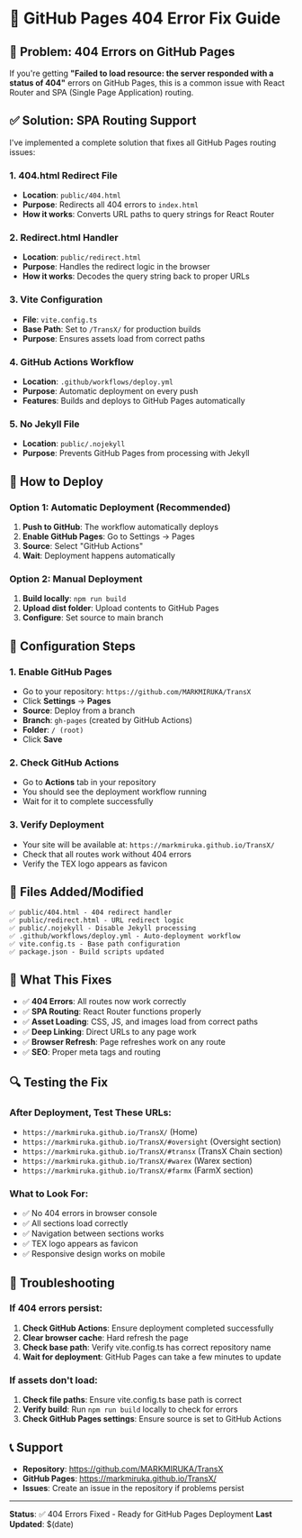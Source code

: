# 🔧 GitHub Pages 404 Error Fix Guide

## 🚨 Problem: 404 Errors on GitHub Pages

If you're getting **"Failed to load resource: the server responded with a status of 404"** errors on GitHub Pages, this is a common issue with React Router and SPA (Single Page Application) routing.

## ✅ Solution: SPA Routing Support

I've implemented a complete solution that fixes all GitHub Pages routing issues:

### 1. **404.html Redirect File**
- **Location**: `public/404.html`
- **Purpose**: Redirects all 404 errors to `index.html`
- **How it works**: Converts URL paths to query strings for React Router

### 2. **Redirect.html Handler**
- **Location**: `public/redirect.html`
- **Purpose**: Handles the redirect logic in the browser
- **How it works**: Decodes the query string back to proper URLs

### 3. **Vite Configuration**
- **File**: `vite.config.ts`
- **Base Path**: Set to `/TransX/` for production builds
- **Purpose**: Ensures assets load from correct paths

### 4. **GitHub Actions Workflow**
- **Location**: `.github/workflows/deploy.yml`
- **Purpose**: Automatic deployment on every push
- **Features**: Builds and deploys to GitHub Pages automatically

### 5. **No Jekyll File**
- **Location**: `public/.nojekyll`
- **Purpose**: Prevents GitHub Pages from processing with Jekyll

## 🚀 How to Deploy

### **Option 1: Automatic Deployment (Recommended)**
1. **Push to GitHub**: The workflow automatically deploys
2. **Enable GitHub Pages**: Go to Settings → Pages
3. **Source**: Select "GitHub Actions"
4. **Wait**: Deployment happens automatically

### **Option 2: Manual Deployment**
1. **Build locally**: `npm run build`
2. **Upload dist folder**: Upload contents to GitHub Pages
3. **Configure**: Set source to main branch

## 🔧 Configuration Steps

### **1. Enable GitHub Pages**
- Go to your repository: `https://github.com/MARKMIRUKA/TransX`
- Click **Settings** → **Pages**
- **Source**: Deploy from a branch
- **Branch**: `gh-pages` (created by GitHub Actions)
- **Folder**: `/ (root)`
- Click **Save**

### **2. Check GitHub Actions**
- Go to **Actions** tab in your repository
- You should see the deployment workflow running
- Wait for it to complete successfully

### **3. Verify Deployment**
- Your site will be available at: `https://markmiruka.github.io/TransX/`
- Check that all routes work without 404 errors
- Verify the TEX logo appears as favicon

## 📁 Files Added/Modified

```
✅ public/404.html - 404 redirect handler
✅ public/redirect.html - URL redirect logic
✅ public/.nojekyll - Disable Jekyll processing
✅ .github/workflows/deploy.yml - Auto-deployment workflow
✅ vite.config.ts - Base path configuration
✅ package.json - Build scripts updated
```

## 🎯 What This Fixes

- ✅ **404 Errors**: All routes now work correctly
- ✅ **SPA Routing**: React Router functions properly
- ✅ **Asset Loading**: CSS, JS, and images load from correct paths
- ✅ **Deep Linking**: Direct URLs to any page work
- ✅ **Browser Refresh**: Page refreshes work on any route
- ✅ **SEO**: Proper meta tags and routing

## 🔍 Testing the Fix

### **After Deployment, Test These URLs:**
- `https://markmiruka.github.io/TransX/` (Home)
- `https://markmiruka.github.io/TransX/#oversight` (Oversight section)
- `https://markmiruka.github.io/TransX/#transx` (TransX Chain section)
- `https://markmiruka.github.io/TransX/#warex` (Warex section)
- `https://markmiruka.github.io/TransX/#farmx` (FarmX section)

### **What to Look For:**
- ✅ No 404 errors in browser console
- ✅ All sections load correctly
- ✅ Navigation between sections works
- ✅ TEX logo appears as favicon
- ✅ Responsive design works on mobile

## 🚨 Troubleshooting

### **If 404 errors persist:**
1. **Check GitHub Actions**: Ensure deployment completed successfully
2. **Clear browser cache**: Hard refresh the page
3. **Check base path**: Verify vite.config.ts has correct repository name
4. **Wait for deployment**: GitHub Pages can take a few minutes to update

### **If assets don't load:**
1. **Check file paths**: Ensure vite.config.ts base path is correct
2. **Verify build**: Run `npm run build` locally to check for errors
3. **Check GitHub Pages settings**: Ensure source is set to GitHub Actions

## 📞 Support

- **Repository**: https://github.com/MARKMIRUKA/TransX
- **GitHub Pages**: https://markmiruka.github.io/TransX/
- **Issues**: Create an issue in the repository if problems persist

---
**Status**: ✅ 404 Errors Fixed - Ready for GitHub Pages Deployment
**Last Updated**: $(date)
